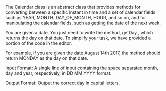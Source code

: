 The Calendar class is an abstract class that provides methods for converting between a specific instant in time and a set of calendar fields such as YEAR, MONTH, DAY_OF_MONTH, HOUR, and so on, and for manipulating the calendar fields, such as getting the date of the next week.

You are given a date. You just need to write the method, getDay , which returns the day on that date. To simplify your task, we have provided a portion of the code in the editor.

For example, if you are given the date August 14th 2017, the method should return MONDAY  as the day on that date.

Input Format:
A single line of input containing the space separated month, day and year, respectively, in DD MM YYYY format.

Output Format:
Output the correct day in capital letters.

